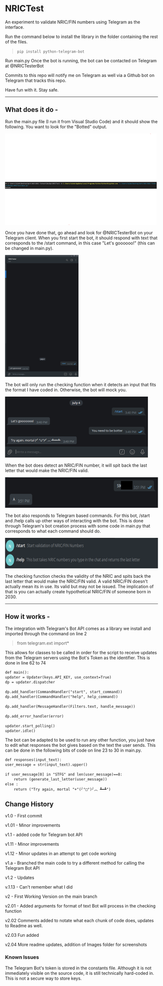 # NRICTest 
 
An experiment to validate NRIC/FIN numbers using Telegram as the interface.

Run the command below to install the library in the folder containing the rest of the files.

>`pip install python-telegram-bot`

Run main.py
Once the bot is running, the bot can be contacted on Telegram at @NRICTesterBot

Commits to this repo will notify me on Telegram as well via a Github bot on Telegram that tracks this repo.

Have fun with it. Stay safe.

-----------------------------------------------------------------------------------------------------------------------------------------------------------------------------

## What does it do - 
 
Run the main.py file (I run it from Visual Studio Code) and it should show the following. You want to look for the "Botted" output.

<img src = "Images/Botted.png" height = "300">

Once you have done that, go ahead and look for @NRICTesterBot on your Telegram client. When you first start the bot, it should respond with text that corresponds to the /start command, in this case "Let's goooooo!" (this can be changed in main.py).

<img src = "Images/startSS.png" height = "400">

The bot will only run the checking function when it detects an input that fits the format I have coded in. Otherwise, the bot will mock you.

<img src = "Images/nonNRICtextSS.png" height = "200">

When the bot does detect an NRIC/FIN number, it will spit back the last letter that would make the NRIC/FIN valid.

<img src = "Images/NRICtextSS.png" height = "100">

The bot also responds to Telegram based commands. For this bot, /start and /help calls up other ways of interacting with the bot. This is done through Telegram's bot creation process with some code in main.py that corresponds to what each command should do.

<img src = "Images/TGcommandSS.png" height = "100">

The checking function checks the validity of the NRIC and spits back the last letter that would make the NRIC/FIN valid.
A valid NRIC/FIN doesn't actually mean its in use. Its valid but may not be issued.
The implication of that is you can actually create hypothetical NRIC/FIN of someone born in 2030.

-----------------------------------------------------------------------------------------------------------------------------------------------------------------------------

## How it works - 

The integration with Telegram's Bot API comes as a library we install and imported through the command on line 2
>from telegram.ext import*

This allows for classes to be called in order for the script to receive updates from the Telegram servers using the Bot's Token as the identifier. This is done in line 62 to 74

    def main():
    updater = Updater(keys.API_KEY, use_context=True)
    dp = updater.dispatcher

    dp.add_handler(CommandHandler("start", start_command))
    dp.add_handler(CommandHandler("help", help_command))

    dp.add_handler(MessageHandler(Filters.text, handle_message))

    dp.add_error_handler(error)

    updater.start_polling()
    updater.idle()

The bot can be adapted to be used to run any other function, you just have to edit what responses the bot gives based on the text the user sends. This can be done in the following bits of code on line 23 to 30 in main.py.
 
    def responses(input_text):
    user_message = str(input_text).upper()

    if user_message[0] in "STFG" and len(user_message)==8:
        return (generate_last_letter(user_message))
    else : 
        return ("Try again, mortal "+"(╯°□°)╯︵ ┻━┻")
 


## Change History
 
v1.0 - First commit  

v1.01 - Minor improvements  

v1.1 - added code for Telegram bot API  

v1.11 - Minor improvements  

v1.12 - Minor updates in an attempt to get code working  

v1.a - Branched the main code to try a different method for calling the Telegram Bot API  

v1.2 - Updates  

v.1.13 - Can't remember what I did  

v2 - First Working Version on the main branch  

v2.01 - Added arguments for format of text Bot will process in the checking function  

v2.02 Comments added to notate what each chunk of code does, updates to Readme as well.  

v2.03 Fun added  

v2.04 More readme updates, addition of Images folder for screenshots  

 
### Known Issues 
 
The Telegram Bot's token is stored in the constants file. Although it is not immediately visible on the source code, it is still technically hard-coded in. This is not a secure way to store keys.
